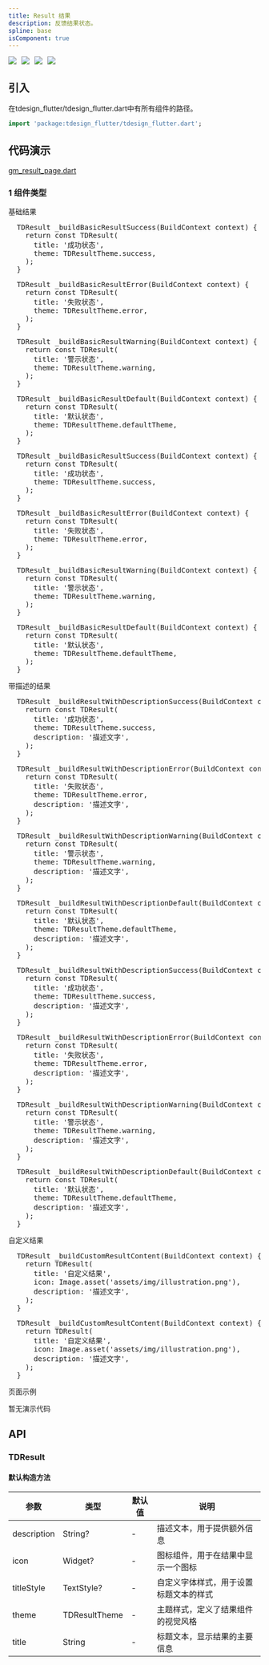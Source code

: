 ```yaml
---
title: Result 结果
description: 反馈结果状态。
spline: base
isComponent: true
---
```


<span class="coverages-badge" style="margin-right: 10px"><img src="https://img.shields.io/badge/coverages%3A%20lines-100%25-blue" /></span><span class="coverages-badge" style="margin-right: 10px"><img src="https://img.shields.io/badge/coverages%3A%20functions-100%25-blue" /></span><span class="coverages-badge" style="margin-right: 10px"><img src="https://img.shields.io/badge/coverages%3A%20statements-100%25-blue" /></span><span class="coverages-badge" style="margin-right: 10px"><img src="https://img.shields.io/badge/coverages%3A%20branches-83%25-blue" /></span>
## 引入

在tdesign_flutter/tdesign_flutter.dart中有所有组件的路径。

```dart
import 'package:tdesign_flutter/tdesign_flutter.dart';
```

## 代码演示

[gm_result_page.dart](https://github.com/Tencent/tdesign-flutter/blob/main/tdesign-component/example/lib/page/gm_result_page.dart)

### 1 组件类型

基础结果

          
<td-code-block panel="Dart">

  <pre slot="Dart" lang="javascript">
  TDResult _buildBasicResultSuccess(BuildContext context) {
    return const TDResult(
      title: '成功状态',
      theme: TDResultTheme.success,
    );
  }</pre>

</td-code-block>
                

          
<td-code-block panel="Dart">

  <pre slot="Dart" lang="javascript">
  TDResult _buildBasicResultError(BuildContext context) {
    return const TDResult(
      title: '失败状态',
      theme: TDResultTheme.error,
    );
  }</pre>

</td-code-block>
                

          
<td-code-block panel="Dart">

  <pre slot="Dart" lang="javascript">
  TDResult _buildBasicResultWarning(BuildContext context) {
    return const TDResult(
      title: '警示状态',
      theme: TDResultTheme.warning,
    );
  }</pre>

</td-code-block>
                

          
<td-code-block panel="Dart">

  <pre slot="Dart" lang="javascript">
  TDResult _buildBasicResultDefault(BuildContext context) {
    return const TDResult(
      title: '默认状态',
      theme: TDResultTheme.defaultTheme,
    );
  }</pre>

</td-code-block>
                

          
<td-code-block panel="Dart">

  <pre slot="Dart" lang="javascript">
  TDResult _buildBasicResultSuccess(BuildContext context) {
    return const TDResult(
      title: '成功状态',
      theme: TDResultTheme.success,
    );
  }</pre>

</td-code-block>
                

          
<td-code-block panel="Dart">

  <pre slot="Dart" lang="javascript">
  TDResult _buildBasicResultError(BuildContext context) {
    return const TDResult(
      title: '失败状态',
      theme: TDResultTheme.error,
    );
  }</pre>

</td-code-block>
                

          
<td-code-block panel="Dart">

  <pre slot="Dart" lang="javascript">
  TDResult _buildBasicResultWarning(BuildContext context) {
    return const TDResult(
      title: '警示状态',
      theme: TDResultTheme.warning,
    );
  }</pre>

</td-code-block>
                

          
<td-code-block panel="Dart">

  <pre slot="Dart" lang="javascript">
  TDResult _buildBasicResultDefault(BuildContext context) {
    return const TDResult(
      title: '默认状态',
      theme: TDResultTheme.defaultTheme,
    );
  }</pre>

</td-code-block>
                

带描述的结果

          
<td-code-block panel="Dart">

  <pre slot="Dart" lang="javascript">
  TDResult _buildResultWithDescriptionSuccess(BuildContext context) {
    return const TDResult(
      title: '成功状态',
      theme: TDResultTheme.success,
      description: '描述文字',
    );
  }</pre>

</td-code-block>
                

          
<td-code-block panel="Dart">

  <pre slot="Dart" lang="javascript">
  TDResult _buildResultWithDescriptionError(BuildContext context) {
    return const TDResult(
      title: '失败状态',
      theme: TDResultTheme.error,
      description: '描述文字',
    );
  }</pre>

</td-code-block>
                

          
<td-code-block panel="Dart">

  <pre slot="Dart" lang="javascript">
  TDResult _buildResultWithDescriptionWarning(BuildContext context) {
    return const TDResult(
      title: '警示状态',
      theme: TDResultTheme.warning,
      description: '描述文字',
    );
  }</pre>

</td-code-block>
                

          
<td-code-block panel="Dart">

  <pre slot="Dart" lang="javascript">
  TDResult _buildResultWithDescriptionDefault(BuildContext context) {
    return const TDResult(
      title: '默认状态',
      theme: TDResultTheme.defaultTheme,
      description: '描述文字',
    );
  }</pre>

</td-code-block>
                

          
<td-code-block panel="Dart">

  <pre slot="Dart" lang="javascript">
  TDResult _buildResultWithDescriptionSuccess(BuildContext context) {
    return const TDResult(
      title: '成功状态',
      theme: TDResultTheme.success,
      description: '描述文字',
    );
  }</pre>

</td-code-block>
                

          
<td-code-block panel="Dart">

  <pre slot="Dart" lang="javascript">
  TDResult _buildResultWithDescriptionError(BuildContext context) {
    return const TDResult(
      title: '失败状态',
      theme: TDResultTheme.error,
      description: '描述文字',
    );
  }</pre>

</td-code-block>
                

          
<td-code-block panel="Dart">

  <pre slot="Dart" lang="javascript">
  TDResult _buildResultWithDescriptionWarning(BuildContext context) {
    return const TDResult(
      title: '警示状态',
      theme: TDResultTheme.warning,
      description: '描述文字',
    );
  }</pre>

</td-code-block>
                

          
<td-code-block panel="Dart">

  <pre slot="Dart" lang="javascript">
  TDResult _buildResultWithDescriptionDefault(BuildContext context) {
    return const TDResult(
      title: '默认状态',
      theme: TDResultTheme.defaultTheme,
      description: '描述文字',
    );
  }</pre>

</td-code-block>
                

自定义结果

          
<td-code-block panel="Dart">

  <pre slot="Dart" lang="javascript">
  TDResult _buildCustomResultContent(BuildContext context) {
    return TDResult(
      title: '自定义结果',
      icon: Image.asset('assets/img/illustration.png'),
      description: '描述文字',
    );
  }</pre>

</td-code-block>
                

          
<td-code-block panel="Dart">

  <pre slot="Dart" lang="javascript">
  TDResult _buildCustomResultContent(BuildContext context) {
    return TDResult(
      title: '自定义结果',
      icon: Image.asset('assets/img/illustration.png'),
      description: '描述文字',
    );
  }</pre>

</td-code-block>
                

页面示例
      
<td-code-block panel="Dart">

  <pre slot="Dart" lang="javascript">暂无演示代码</pre>

</td-code-block>
                


## API
### TDResult
#### 默认构造方法

| 参数 | 类型 | 默认值 | 说明 |
| --- | --- | --- | --- |
| description | String? | - | 描述文本，用于提供额外信息 |
| icon | Widget? | - | 图标组件，用于在结果中显示一个图标 |
| titleStyle | TextStyle? | - | 自定义字体样式，用于设置标题文本的样式 |
| theme | TDResultTheme | - | 主题样式，定义了结果组件的视觉风格 |
| title | String | - | 标题文本，显示结果的主要信息 |


  